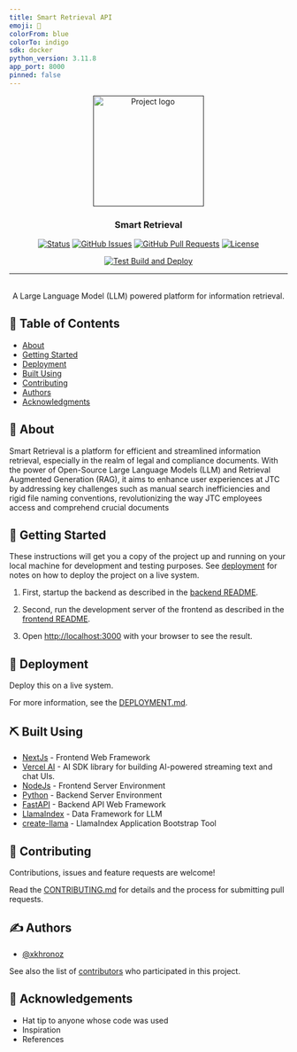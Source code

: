 ```yaml
---
title: Smart Retrieval API
emoji: 📝
colorFrom: blue
colorTo: indigo
sdk: docker
python_version: 3.11.8
app_port: 8000
pinned: false
---
```


<p align="center">
  <a href="" rel="noopener">
 <img width=200px height=200px src="smart retrieval.webp" alt="Project logo"></a>
</p>

<h3 align="center">Smart Retrieval</h3>

<div align="center">

[![Status](https://img.shields.io/badge/status-active-success.svg)]()
[![GitHub Issues](https://img.shields.io/github/issues/digitalbuiltenvironment/Smart-Retrieval.svg)](https://github.com/digitalbuiltenvironment/Smart-Retrieval/issues)
[![GitHub Pull Requests](https://img.shields.io/github/issues-pr/digitalbuiltenvironment/Smart-Retrieval.svg)](https://github.com/digitalbuiltenvironment/Smart-Retrieval/pulls)
[![License](https://img.shields.io/badge/license-MIT-blue.svg)](/LICENSE)

[![Test Build and Deploy](https://github.com/digitalbuiltenvironment/Smart-Retrieval/actions/workflows/pipeline.yml/badge.svg)](https://github.com/digitalbuiltenvironment/Smart-Retrieval/actions/workflows/pipeline.yml)

</div>

---

<p align="center">
  <br>
  A Large Language Model (LLM) powered platform for information retrieval.
  <br>
</p>

## 📝 Table of Contents

- [About](#about)
- [Getting Started](#getting_started)
- [Deployment](#deployment)
- [Built Using](#built_using)
- [Contributing](#contributing)
- [Authors](#authors)
- [Acknowledgments](#acknowledgement)

## 🧐 About <a name = "about"></a>

Smart Retrieval is a platform for efficient and streamlined information retrieval, especially in the realm of legal and compliance documents.
With the power of Open-Source Large Language Models (LLM) and Retrieval Augmented Generation (RAG), it aims to enhance user experiences at JTC by addressing key challenges such as manual search inefficiencies and rigid file naming conventions, revolutionizing the way JTC employees access and comprehend crucial documents

## 🏁 Getting Started <a name = "getting_started"></a>

These instructions will get you a copy of the project up and running on your local machine for development and testing purposes. See [deployment](#deployment) for notes on how to deploy the project on a live system.

1. First, startup the backend as described in the [backend README](./backend/README.md).

2. Second, run the development server of the frontend as described in the [frontend README](./frontend/README.md).

3. Open [http://localhost:3000](http://localhost:3000) with your browser to see the result.

## 🚀 Deployment <a name = "deployment"></a>

Deploy this on a live system.

For more information, see the [DEPLOYMENT.md](./DEPLOYMENT.md).

## ⛏️ Built Using <a name = "built_using"></a>

- [NextJs](https://nextjs.org/) - Frontend Web Framework
- [Vercel AI](https://vercel.com/ai) - AI SDK library for building AI-powered streaming text and chat UIs.
- [NodeJs](https://nodejs.org/en/) - Frontend Server Environment
- [Python](https://python.org/) - Backend Server Environment
- [FastAPI](https://fastapi.tiangolo.com/) - Backend API Web Framework
- [LlamaIndex](https://www.llamaindex.ai/) - Data Framework for LLM
- [create-llama](https://github.com/run-llama/LlamaIndexTS/tree/main/packages/create-llama) - LlamaIndex Application Bootstrap Tool

## 📑 Contributing <a name = "contributing"></a>

Contributions, issues and feature requests are welcome!

Read the [CONTRIBUTING.md](./CONTRIBUTING.md) for details and the process for submitting pull requests.

## ✍️ Authors <a name = "authors"></a>

- [@xkhronoz](https://github.com/xkhronoz)

See also the list of [contributors](https://github.com/digitalbuiltenvironment/Smart-Retrieval/contributors) who participated in this project.

## 🎉 Acknowledgements <a name = "acknowledgement"></a>

- Hat tip to anyone whose code was used
- Inspiration
- References
